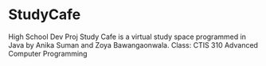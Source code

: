 # StudyCafe
 High School Dev Proj
 Study Cafe is a virtual study space programmed in Java by Anika Suman and Zoya Bawangaonwala. Class: CTIS 310 Advanced Computer Programming
